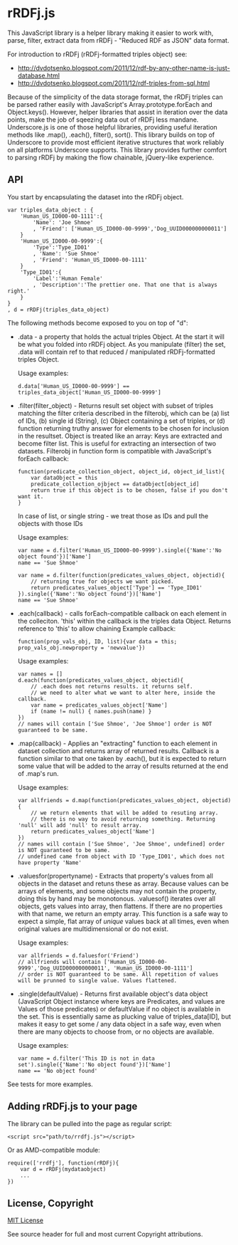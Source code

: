 # rRDFj.js

This JavaScript library is a helper library making it easier to work with, parse, filter, extract data from rRDFj - "Reduced RDF as JSON" data format. 

For introduction to rRDFj (rRDFj-formatted triples object) see:
*   http://dvdotsenko.blogspot.com/2011/12/rdf-by-any-other-name-is-just-database.html
*   http://dvdotsenko.blogspot.com/2011/12/rdf-triples-from-sql.html

Because of the simplicity of the data storage format, the rRDFj triples can be parsed rather easily with JavaScript's Array.prototype.forEach and Object.keys(). However, helper libraries that assist in iteration over the data points, make the job of sqeezing data out of rRDFj less mandane. Underscore.js is one of those helpful libraries, providing useful iteration methods like .map(), .each(), filter(), sort(). This library builds on top of Underscore to provide most efficient iterative structures that work reliably on all platforms Underscore supports. This library provides further comfort to parsing rRDFj by making the flow chainable, jQuery-like experience.

## API

You start by encapsulating the dataset into the rRDFj object.

    var triples_data_object : {
        'Human_US_ID000-00-1111':{
            'Name': 'Joe Shmoe'
            , 'Friend': ['Human_US_ID000-00-9999','Dog_UUID000000000011']
        }
        'Human_US_ID000-00-9999':{
            'Type':'Type_ID01'
            , 'Name': 'Sue Shmoe'
            , 'Friend': 'Human_US_ID000-00-1111'
        }
        'Type_ID01':{
            'Label':'Human Female'
            , 'Description':'The prettier one. That one that is always right.'
        }
    }
    , d = rRDFj(triples_data_object)

    
The following methods become exposed to you on top of "d":

*   .data - a property that holds the actual triples Object. At the start it will be what you folded into rRDFj object.
    As you manipulate (filter) the set, .data will contain ref to that reduced / manipulated rRDFj-formatted triples Object.
    
    Usage examples:

        d.data['Human_US_ID000-00-9999'] == triples_data_object['Human_US_ID000-00-9999']

        
*   .filter(filter_object) - Returns result set object with subset of triples matching the filter criteria described in the filterobj, which can be (a) list of IDs, (b) single id (String), (c) Object containing a set of triples, or (d) function returning truthy answer for elements to  be chosen for inclusion in the resultset.
    Object is treated like an array: Keys are extracted and become filter list. This is useful for extracting an intersection of two datasets.
    Filterobj in function form is compatible with JavaScript's forEach callback:
    
        function(predicate_collection_object, object_id, object_id_list){
            var dataObject = this
            predicate_collection_ojbject == dataObject[object_id]
            return true if this object is to be chosen, false if you don't want it.
        }

    In case of list, or single string - we treat those as IDs and pull the objects with those IDs

    Usage examples:
    
        var name = d.filter('Human_US_ID000-00-9999').single({'Name':'No object found'})['Name']
        name == 'Sue Shmoe'
        
        var name = d.filter(function(predicates_values_object, objectid){
            // returning true for objects we want picked.
            return predicates_values_object['Type'] == 'Type_ID01'
        }).single({'Name':'No object found'})['Name']
        name == 'Sue Shmoe'

        
*   .each(callback) - calls forEach-compatible callback on each element in the colleciton.
    'this' within the callback is the triples data Object. Returns reference to 'this' to allow chaining 
    Example callback:
    
        function(prop_vals_obj, ID, list){var data = this; prop_vals_obj.newproperty = 'newvalue'})
        
    Usage examples:
    
        var names = []
        d.each(function(predicates_values_object, objectid){
            // .each does not returns results. it returns self. 
            // we need to alter what we want to alter here, inside the callback.
            var name = predicates_values_object['Name']
            if (name != null) { names.push(name) }
        })
        // names will contain ['Sue Shmoe', 'Joe Shmoe'] order is NOT guaranteed to be same.


*   .map(callback) - Applies an "extracting" function to each element in dataset collection and returns array of returned results.
    Callback is a function similar to that one taken by .each(), but it is expected to return some value that will be added to the array of results returned at the end of .map's run.

    Usage examples:
    
        var allfriends = d.map(function(predicates_values_object, objectid){
            // we return elements that will be added to resuting array.
            // there is no way to avoid returning something. Returning 'null' will add 'null' to result array.
            return predicates_values_object['Name']
        })
        // names will contain ['Sue Shmoe', 'Joe Shmoe', undefined] order is NOT guaranteed to be same.
        // undefined came from object with ID 'Type_ID01', which does not have property 'Name'


*   .valuesfor(propertyname) - Extracts that property's values from all objects in the dataset and retuns these as array.
    Because values can be arrays of elements, and some objects may not contain the property, doing this by hand may be monotonous.
    .valuesof() iterates over all objects, gets values into array, then flattens. If there are no properties with that name, we return an empty array. This function is a safe way to expect a simple, flat array of *unique* values back at all times, even when original values are multidimensional or do not exist.

    Usage examples:
    
        var allfriends = d.faluesfor('Friend')
        // allfriends will contain ['Human_US_ID000-00-9999','Dog_UUID000000000011', 'Human_US_ID000-00-1111']
        // order is NOT guaranteed to be same. All repetition of values will be prunned to single value. Values flattened.
    

*   .single(defaultValue) - Returns first available object's data object (JavaScript Object instance where keys are Predicates, and values are Values of those predicates) or defaultValue if no object is available in the set. This is essentially same as plucking value of triples_data[ID], but makes it easy to get some / any data object in a safe way, even when there are many objects to choose from, or no objects are available.

    Usage examples:
    
        var name = d.filter('This ID is not in data set').single({'Name':'No object found'})['Name']
        name == 'No object found'


See tests for more examples.

## Adding rRDFj.js to your page

The library can be pulled into the page as regular script:

	<script src="path/to/rrdfj.js"></script>


Or as AMD-compatible module:

    require(['rrdfj'], function(rRDFj){
        var d = rRDFj(mydataobject)
        ...
    })


## License, Copyright

[MIT License](http:www.opensource.org/licenses/mit-license.php)

See source header for full and most current Copyright attributions.
